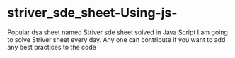 # striver_sde_sheet-Using-js-
Popular dsa sheet named Striver sde sheet solved in Java Script
I am going to solve Striver sheet every day.
Any one can contribute if you want to add any best practices to the code

